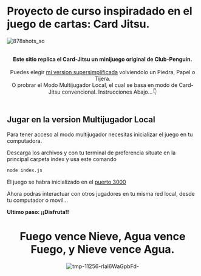 <h1> Proyecto de curso inspiradado en el juego de cartas: Card Jitsu.</h1>

![878shots_so](https://github.com/Larryrzv/Card-Jitsu-Project/assets/134145081/b9f947cb-8a5c-4a89-af6b-eaf75fa3ca3d)

<p align="center">
  <br>
  <strong>Este sitio replica el Card-Jitsu un minijuego original de Club-Penguin.</strong>
  <br/>
  <br>
 Puedes elegir <a href="https://665d5de5ea270e971bc1474f--melodic-puppy-48b634.netlify.app/">mi version supersimplificada</a> volviendolo un Piedra, Papel o Tijera.
  <br>
O probrar el Modo Multijugador Local, el cual se basa en modo de Card-Jitsu convencional. Instrucciones Abajo...👇
  <br/>
  <br/>
</p>

<h2>Jugar en la version Multijugador Local</h2>

Para tener acceso al modo multijugador necesitas inicializar el juego en tu computadora.

Descarga los archivos y con tu terminal de preferencia situate en la principal carpeta index y usa este comando

```bash
node index.js
```
El juego se habra inicializado en el [puerto 3000](http://localhost:3000)

Ahora podras interactuar con otros jugadores en tu misma red local, desde tu computador o movil...

<strong>Ultimo paso: ¡¡Disfruta!!</strong>



<div align="center">
  
<h1>Fuego vence Nieve, Agua vence Fuego, y Nieve vence Agua.</h1>
  
![tmp-11256-rlal6WaGpbFd-](https://github.com/Larryrzv/Card-Jitsu-Project/assets/134145081/6be9cd12-49a8-4339-8672-56ca24eff024)</div>
